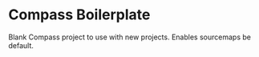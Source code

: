 # Compass Boilerplate

Blank Compass project to use with new projects. Enables sourcemaps be default.